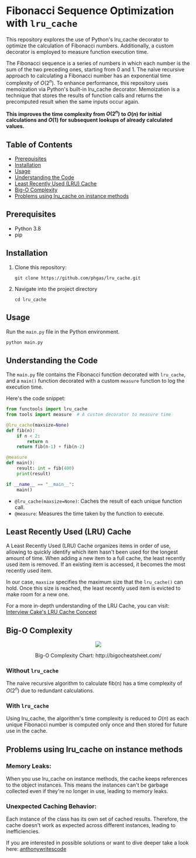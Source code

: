 # Fibonacci Sequence Optimization with `lru_cache`

This repository explores the use of Python's lru_cache decorator to optimize the calculation of Fibonacci numbers. Additionally, a custom decorator is employed to measure function execution time.

The Fibonacci sequence is a series of numbers in which each number is the sum of the two preceding ones, starting from 0 and 1. The naive recursive approach to calculating a Fibonacci number has an exponential time complexity of $O(2^n)$.
To enhance performance, this repository uses memoization via Python's built-in lru_cache decorator. Memoization is a technique that stores the results of function calls and returns the precomputed result when the same inputs occur again. 

**This improves the time complexity from $O(2^n)$ to $O(n)$ for initial calculations and $O(1)$ for subsequent lookups of already calculated values.**


## Table of Contents

- [Prerequisites](#Prerequisites)
- [Installation](#Installation)
- [Usage](#Usage)
- [Understanding the Code](#understanding-the-code)
- [Least Recently Used (LRU) Cache](#understanding-the-code)
- [Big-O Complexity](#Big-O-Complexity)
- [Problems using lru_cache on instance methods](#Problems-using-lru_cache-on-instance-methods)

## Prerequisites
- Python 3.8
- pip

## Installation
1. Clone this repository:
    ```
    git clone https://github.com/phgas/lru_cache.git
    ```
2. Navigate into the project directory
    ```
    cd lru_cache
    ```

## Usage
Run the `main.py` file in the Python environment.
```bash
python main.py
```

## Understanding the Code
The `main.py` file contains the Fibonacci function decorated with `lru_cache`, and a `main()` function decorated with a custom `measure` function to log the execution time.

Here's the code snippet:
```python
from functools import lru_cache
from tools import measure  # A custom decorator to measure time

@lru_cache(maxsize=None)
def fib(n):
    if n < 2:
        return n
    return fib(n-1) + fib(n-2)

@measure
def main():
    result: int = fib(400)
    print(result)

if __name__ == "__main__":
    main()
```

- `@lru_cache(maxsize=None)`: Caches the result of each unique function call.
- `@measure`: Measures the time taken by the function to execute.

## Least Recently Used (LRU) Cache
A Least Recently Used (LRU) Cache organizes items in order of use, allowing to quickly identify which item hasn't been used for the longest amount of time.
When adding a new item to a full cache, the least recently used item is removed. If an existing item is accessed, it becomes the most recently used item.

In our case, `maxsize` specifies the maximum size that the `lru_cache()` can hold. 
Once this size is reached, the least recently used item is evicted to make room for a new one.

For a more in-depth understanding of the LRU Cache, you can visit: [Interview Cake's LRU Cache Concept](https://www.interviewcake.com/concept/java/lru-cache)

## Big-O Complexity
<p align="center">
  <img src="https://github.com/phgas/lru_cache/assets/89270047/173686ae-7161-4265-8c7a-64de007badb4">
</p>
<p align="center">Big-O Complexity Chart: http://bigocheatsheet.com/</p>

### Without `lru_cache`
The naive recursive algorithm to calculate fib(n) has a time complexity of $O(2^n)$ due to redundant calculations.
### With `lru_cache`
Using lru_cache, the algorithm's time complexity is reduced to $O(n)$ as each unique Fibonacci number is computed only once and then stored for future use in the cache.


## Problems using lru_cache on instance methods
### Memory Leaks: 
When you use lru_cache on instance methods, the cache keeps references to the object instances. This means the instances can't be garbage collected even if they're no longer in use, leading to memory leaks.
### Unexpected Caching Behavior: 
Each instance of the class has its own set of cached results. Therefore, the cache doesn't work as expected across different instances, leading to inefficiencies. 

If you are interested in possible solutions or want to dive deeper take a look here: [anthonywritescode](https://www.youtube.com/watch?v=sVjtp6tGo0g) 
